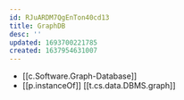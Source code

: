 ```yaml
---
id: RJuARDM7QgEnTon40cd13
title: GraphDB
desc: ''
updated: 1693700221785
created: 1637954631007
---
```



- [[c.Software.Graph-Database]]
- [[p.instanceOf]] [[t.cs.data.DBMS.graph]]

